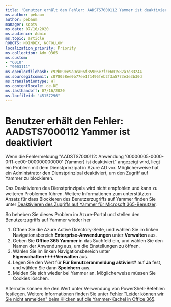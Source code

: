 ```yaml
---
title: 'Benutzer erhält den Fehler: AADSTS7000112 Yammer ist deaktiviert'
ms.author: pebaum
author: pebaum
manager: scotv
ms.date: 07/16/2020
ms.audience: Admin
ms.topic: article
ROBOTS: NOINDEX, NOFOLLOW
localization_priority: Priority
ms.collection: Adm_O365
ms.custom:
- "6010"
- "9003111"
ms.openlocfilehash: c92b09ee9a9ca06f85906e7fce601582a7e83244
ms.sourcegitcommit: c078058ee0b77ee1f1496feb2f3a5773e3e3b30d
ms.translationtype: HT
ms.contentlocale: de-DE
ms.lasthandoff: 07/16/2020
ms.locfileid: "45157296"
---
```

# <a name="user-receives-error-aadsts7000112-yammer-is-disabled"></a>Benutzer erhält den Fehler: AADSTS7000112 Yammer ist deaktiviert

Wenn die Fehlermeldung "AADSTS7000112: Anwendung '00000005-0000-0ff1-ce00-000000000000' (Yammer) ist deaktiviert" angezeigt wird, liegt ein Problem mit dem Dienstprinzipal in Azure AD vor. Möglicherweise hat ein Administrator den Dienstprinzipal deaktiviert, um den Zugriff auf Yammer zu blockieren.

Das Deaktivieren des Dienstprinzipals wird nicht empfohlen und kann zu weiteren Problemen führen. Weitere Informationen zum unterstützten Ansatz für dass Blockieren des Benutzerzugriffs auf Yammer finden Sie unter [Deaktivieren des Zugriffs auf Yammer für Microsoft 365-Benutzer](https://docs.microsoft.com/yammer/manage-yammer-users/turn-off-user-access).  

So beheben Sie dieses Problem im Azure-Portal und stellen den Benutzerzugriffs auf Yammer wieder her

1.  Öffnen Sie die Azure Active Directory-Seite, und wählen Sie im linken Navigationsbereich **Enterprise-Anwendungen** unter **Verwalten** aus.
3.  Geben Sie **Office 365 Yammer** in das Suchfeld ein, und wählen Sie den Namen der Anwendung aus, um die Einstellungen zu öffnen.
4.  Wählen Sie im linken Navigationsbereich unter **Eigenschaften****Verwalten** aus.
5.  Legen Sie den Wert für **Für Benutzeranmeldung aktiviert?** auf **Ja** fest, und wählen Sie dann **Speichern** aus.
6.  Melden Sie sich wieder bei Yammer an. Möglicherweise müssen Sie Cookies löschen.

Alternativ können Sie den Wert unter Verwendung von PowerShell-Befehlen festlegen. Weitere Informationen finden Sie unter [Fehler "Leider können wir Sie nicht anmelden" beim Klicken auf die Yammer-Kachel in Office 365](https://docs.microsoft.com/yammer/troubleshoot-problems/error-when-click-the-yammer-tile-in-office-365). 